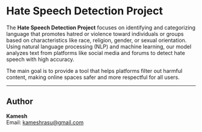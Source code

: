 
# Hate Speech Detection Project

The **Hate Speech Detection Project** focuses on identifying and categorizing language that promotes hatred or violence toward individuals or groups based on characteristics like race, religion, gender, or sexual orientation. Using natural language processing (NLP) and machine learning, our model analyzes text from platforms like social media and forums to detect hate speech with high accuracy. 

The main goal is to provide a tool that helps platforms filter out harmful content, making online spaces safer and more respectful for all users.

---

## Author

**Kamesh**  
Email: [kameshrasu@gmail.com](mailto:kameshrasu@gmail.com)
